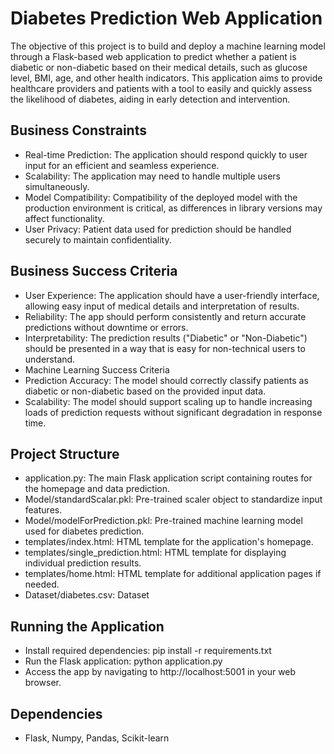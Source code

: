 # Diabetes Prediction Web Application

The objective of this project is to build and deploy a machine learning model through a Flask-based web application to predict whether a patient is diabetic or non-diabetic based on their medical details, such as glucose level, BMI, age, and other health indicators. This application aims to provide healthcare providers and patients with a tool to easily and quickly assess the likelihood of diabetes, aiding in early detection and intervention.     

## Business Constraints
- Real-time Prediction: The application should respond quickly to user input for an efficient and seamless experience.
- Scalability: The application may need to handle multiple users simultaneously.
- Model Compatibility: Compatibility of the deployed model with the production environment is critical, as differences in library versions may affect functionality.
- User Privacy: Patient data used for prediction should be handled securely to maintain confidentiality.
## Business Success Criteria
- User Experience: The application should have a user-friendly interface, allowing easy input of medical details and interpretation of results.
- Reliability: The app should perform consistently and return accurate predictions without downtime or errors.
- Interpretability: The prediction results ("Diabetic" or "Non-Diabetic") should be presented in a way that is easy for non-technical users to understand.
- Machine Learning Success Criteria
- Prediction Accuracy: The model should correctly classify patients as diabetic or non-diabetic based on the provided input data.
- Scalability: The model should support scaling up to handle increasing loads of prediction requests without significant degradation in response time.
## Project Structure
- application.py: The main Flask application script containing routes for the homepage and data prediction.
- Model/standardScalar.pkl: Pre-trained scaler object to standardize input features.
- Model/modelForPrediction.pkl: Pre-trained machine learning model used for diabetes prediction.
- templates/index.html: HTML template for the application's homepage.
- templates/single_prediction.html: HTML template for displaying individual prediction results.
- templates/home.html: HTML template for additional application pages if needed.
- Dataset/diabetes.csv: Dataset
## Running the Application
- Install required dependencies: pip install -r requirements.txt
- Run the Flask application: python application.py
- Access the app by navigating to http://localhost:5001 in your web browser.
## Dependencies
- Flask, Numpy, Pandas, Scikit-learn

